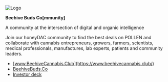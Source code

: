 ![Logo](/assets/success-stories/beehivebudsco.jpg)

**Beehive Buds Co[mmunity]**

A community at the intersection of digital and organic intelligence

Join our honeyDAC community to find the best deals on POLLEN and collaborate with cannabis entrepreneurs, growers, farmers, scientists, medical professionals, manufactures, lab experts, patients and community leaders.

 * [www.BeehiveCannabis.Club](https://www.beehivecannabis.club/)
 * [BeehiveBuds.Co](https://beehivebuds.co/)
 * [Investor deck](https://bit.ly/beecrypto)